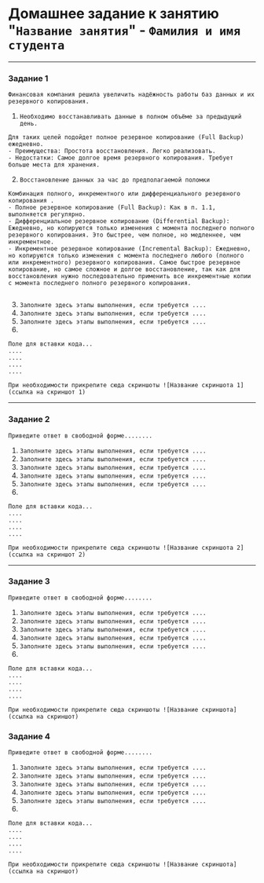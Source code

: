 # Домашнее задание к занятию "`Название занятия`" - `Фамилия и имя студента`



---

### Задание 1

`Финансовая компания решила увеличить надёжность работы баз данных и их резервного копирования.`

1. `Необходимо восстанавливать данные в полном объёме за предыдущий день.`
```
Для таких целей подойдет полное резервное копирование (Full Backup) ежедневно.
- Преимущества: Простота восстановления. Легко реализовать.
- Недостатки: Самое долгое время резервного копирования. Требует больше места для хранения.

```
2. `Восстановление данных за час до предполагаемой поломки`
```
Комбинация полного, инкрементного или дифференциального резервного копирования .
- Полное резервное копирование (Full Backup): Как в п. 1.1, выполняется регулярно.
- Дифференциальное резервное копирование (Differential Backup): Ежедневно, но копируются только изменения с момента последнего полного резервного копирования. Это быстрее, чем полное, но медленнее, чем инкрементное.
- Инкрементное резервное копирование (Incremental Backup): Ежедневно, но копируются только изменения с момента последнего любого (полного или инкрементного) резервного копирования. Самое быстрое резервное копирование, но самое сложное и долгое восстановление, так как для восстановления нужно последовательно применить все инкрементные копии с момента последнего полного резервного копирования.
 
```

3. `Заполните здесь этапы выполнения, если требуется ....`
4. `Заполните здесь этапы выполнения, если требуется ....`
5. `Заполните здесь этапы выполнения, если требуется ....`
6. 

```
Поле для вставки кода...
....
....
....
....
```

`При необходимости прикрепитe сюда скриншоты
![Название скриншота 1](ссылка на скриншот 1)`


---

### Задание 2

`Приведите ответ в свободной форме........`

1. `Заполните здесь этапы выполнения, если требуется ....`
2. `Заполните здесь этапы выполнения, если требуется ....`
3. `Заполните здесь этапы выполнения, если требуется ....`
4. `Заполните здесь этапы выполнения, если требуется ....`
5. `Заполните здесь этапы выполнения, если требуется ....`
6. 

```
Поле для вставки кода...
....
....
....
....
```

`При необходимости прикрепитe сюда скриншоты
![Название скриншота 2](ссылка на скриншот 2)`


---

### Задание 3

`Приведите ответ в свободной форме........`

1. `Заполните здесь этапы выполнения, если требуется ....`
2. `Заполните здесь этапы выполнения, если требуется ....`
3. `Заполните здесь этапы выполнения, если требуется ....`
4. `Заполните здесь этапы выполнения, если требуется ....`
5. `Заполните здесь этапы выполнения, если требуется ....`
6. 

```
Поле для вставки кода...
....
....
....
....
```

`При необходимости прикрепитe сюда скриншоты
![Название скриншота](ссылка на скриншот)`

### Задание 4

`Приведите ответ в свободной форме........`

1. `Заполните здесь этапы выполнения, если требуется ....`
2. `Заполните здесь этапы выполнения, если требуется ....`
3. `Заполните здесь этапы выполнения, если требуется ....`
4. `Заполните здесь этапы выполнения, если требуется ....`
5. `Заполните здесь этапы выполнения, если требуется ....`
6. 

```
Поле для вставки кода...
....
....
....
....
```

`При необходимости прикрепитe сюда скриншоты
![Название скриншота](ссылка на скриншот)`
